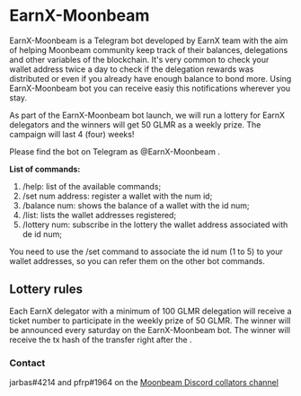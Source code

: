 # EarnX-Moonbeam
EarnX-Moonbeam is a Telegram bot developed by EarnX team with the aim of helping Moonbeam community keep track of their balances, delegations and other variables of the blockchain. It's very common to check your wallet address twice a day to check if the delegation rewards was distributed or even if you already have enough balance to bond more. Using EarnX-Moonbeam bot you can receive easiy this notifications wherever you stay. 

As part of the EarnX-Moonbeam bot launch, we will run a lottery for EarnX delegators and the winners will get 50 GLMR as a weekly prize. The campaign will last 4 (four) weeks! 

Please find the bot on Telegram as @EarnX-Moonbeam .

**List of commands:**

1. /help: list of the available commands;
2. /set num address: register a wallet with the num id;
3. /balance num: shows the balance of a wallet with the id num;
4. /list: lists the wallet addresses registered;
5. /lottery num: subscribe in the lottery the wallet address associated with de id num;

You need to use the /set command to associate the id num (1 to 5) to your wallet addresses, so you can refer them on the other bot commands.

## Lottery rules

Each EarnX delegator with a minimum of 100 GLMR delegation will receive a ticket number to participate in the weekly prize of 50 GLMR. The winner will be announced every saturday on the EarnX-Moonbeam bot. The winner will receive the tx hash of the transfer right after the . 

### Contact

jarbas#4214 and pfrp#1964 on the [Moonbeam Discord collators channel](https://discord.gg/ybZ5qCCj)
